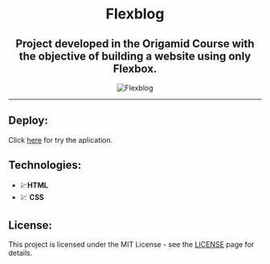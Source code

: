 <div align="center">

# Flexblog

</div>

<div align="center">
  
## Project developed in the Origamid Course with the objective of building a website using only Flexbox.

</div>

<div align="center">
  <img src="" alt="Flexblog">
</div>

<hr />

## Deploy:
Click [here](https://joaogalhardi.github.io/FlexBlog/) for try the aplication.

## Technologies:

- 💹**HTML**  
- 💹 **CSS** 


## License:

This project is licensed under the MIT License - see the [LICENSE](https://opensource.org/licenses/MIT) page for details.


